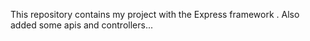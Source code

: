 This repository contains my project with the Express framework .
Also  added some apis and controllers...
